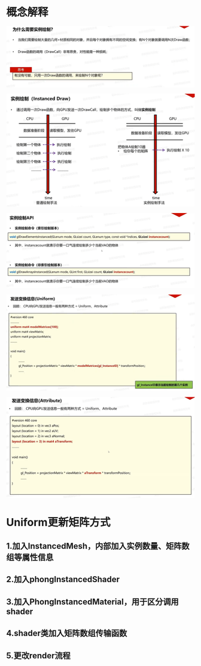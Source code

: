 # 概念解释

![输入图片说明](/imgs/2025-02-17/uCsXrWHOTeDvtYie.png)

![输入图片说明](/imgs/2025-02-17/EOVnByMASSZD6KD0.png)

![输入图片说明](/imgs/2025-02-17/uzakEMC03cczhT5W.png)

![输入图片说明](/imgs/2025-02-17/ArvTLZWfrADKy6Mo.png)

![输入图片说明](/imgs/2025-02-17/w5QmJQrRX64O3RNN.png)

# Uniform更新矩阵方式
## 1.加入InstancedMesh，内部加入实例数量、矩阵数组等属性信息
## 2.加入phongInstancedShader
## 3.加入PhongInstancedMaterial，用于区分调用shader
## 4.shader类加入矩阵数组传输函数
## 5.更改render流程
<!--stackedit_data:
eyJoaXN0b3J5IjpbLTI5NDU5NjEwMSw3MjEyMTM0MzcsMTA3OT
Y3NzY3OF19
-->